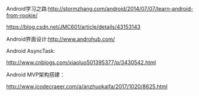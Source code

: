 Android学习之路:http://stormzhang.com/android/2014/07/07/learn-android-from-rookie/



https://blog.csdn.net/JMC601/article/details/43153143



Android界面设计:http://www.androhub.com/





Android AsyncTask:

http://www.cnblogs.com/xiaoluo501395377/p/3430542.html



Android MVP架构搭建：

http://www.jcodecraeer.com/a/anzhuokaifa/2017/1020/8625.html